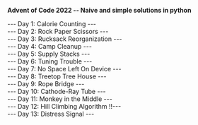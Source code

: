 **Advent of Code 2022 -- Naive and simple solutions in python**

--- Day 1: Calorie Counting --- <br />
--- Day 2: Rock Paper Scissors --- <br />
--- Day 3: Rucksack Reorganization --- <br />
--- Day 4: Camp Cleanup --- <br />
--- Day 5: Supply Stacks --- <br />
--- Day 6: Tuning Trouble --- <br />
--- Day 7: No Space Left On Device --- <br />
--- Day 8: Treetop Tree House --- <br />
--- Day 9: Rope Bridge --- <br />
--- Day 10: Cathode-Ray Tube --- <br />
--- Day 11: Monkey in the Middle --- <br />
--- Day 12: Hill Climbing Algorithm !!--- <br />
--- Day 13: Distress Signal ---
